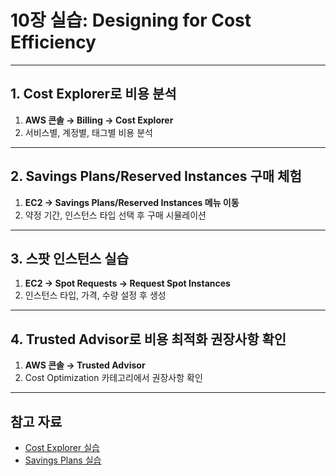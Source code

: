 # 10장 실습: Designing for Cost Efficiency

---

## 1. Cost Explorer로 비용 분석

1. **AWS 콘솔 → Billing → Cost Explorer**
2. 서비스별, 계정별, 태그별 비용 분석

---

## 2. Savings Plans/Reserved Instances 구매 체험

1. **EC2 → Savings Plans/Reserved Instances 메뉴 이동**
2. 약정 기간, 인스턴스 타입 선택 후 구매 시뮬레이션

---

## 3. 스팟 인스턴스 실습

1. **EC2 → Spot Requests → Request Spot Instances**
2. 인스턴스 타입, 가격, 수량 설정 후 생성

---

## 4. Trusted Advisor로 비용 최적화 권장사항 확인

1. **AWS 콘솔 → Trusted Advisor**
2. Cost Optimization 카테고리에서 권장사항 확인

---

## 참고 자료

- [Cost Explorer 실습](https://docs.aws.amazon.com/ko_kr/cost-management/latest/userguide/ce-using-cost-explorer.html)
- [Savings Plans 실습](https://docs.aws.amazon.com/ko_kr/savingsplans/latest/userguide/what-is-savings-plans.html)
